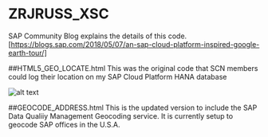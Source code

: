 # ZRJRUSS_XSC

SAP Community Blog explains the details of this code.
[https://blogs.sap.com/2018/05/07/an-sap-cloud-platform-inspired-google-earth-tour/]

##HTML5_GEO_LOCATE.html 
This was the original code that SCN members could log their location on my
SAP Cloud Platform HANA database

![alt text](https://blogs.sap.com/wp-content/uploads/2018/05/itsAnSCNWorldMap.png "It's An SCN World")


##GEOCODE_ADDRESS.html
This is the updated version to include the SAP Data Qualiiy Management Geocoding service.
It is currently setup to geocode SAP offices in the U.S.A.